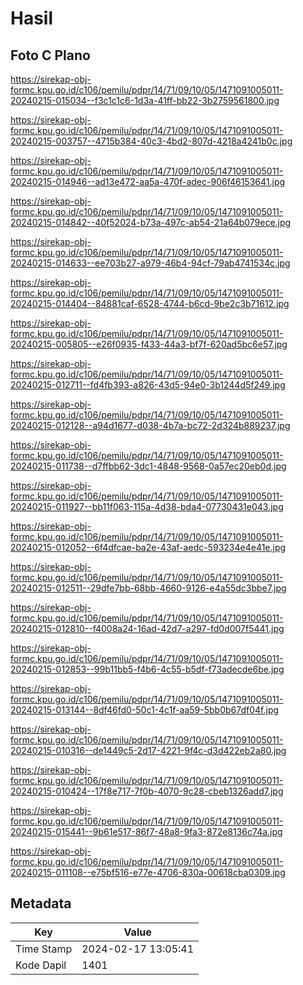 # Hasil

## Foto C Plano

https://sirekap-obj-formc.kpu.go.id/c106/pemilu/pdpr/14/71/09/10/05/1471091005011-20240215-015034--f3c1c1c6-1d3a-41ff-bb22-3b2759561800.jpg

https://sirekap-obj-formc.kpu.go.id/c106/pemilu/pdpr/14/71/09/10/05/1471091005011-20240215-003757--4715b384-40c3-4bd2-807d-4218a4241b0c.jpg

https://sirekap-obj-formc.kpu.go.id/c106/pemilu/pdpr/14/71/09/10/05/1471091005011-20240215-014946--ad13e472-aa5a-470f-adec-906f46153641.jpg

https://sirekap-obj-formc.kpu.go.id/c106/pemilu/pdpr/14/71/09/10/05/1471091005011-20240215-014842--40f52024-b73a-497c-ab54-21a64b079ece.jpg

https://sirekap-obj-formc.kpu.go.id/c106/pemilu/pdpr/14/71/09/10/05/1471091005011-20240215-014633--ee703b27-a979-46b4-94cf-79ab4741534c.jpg

https://sirekap-obj-formc.kpu.go.id/c106/pemilu/pdpr/14/71/09/10/05/1471091005011-20240215-014404--84881caf-6528-4744-b6cd-9be2c3b71612.jpg

https://sirekap-obj-formc.kpu.go.id/c106/pemilu/pdpr/14/71/09/10/05/1471091005011-20240215-005805--e26f0935-f433-44a3-bf7f-620ad5bc6e57.jpg

https://sirekap-obj-formc.kpu.go.id/c106/pemilu/pdpr/14/71/09/10/05/1471091005011-20240215-012711--fd4fb393-a826-43d5-94e0-3b1244d5f249.jpg

https://sirekap-obj-formc.kpu.go.id/c106/pemilu/pdpr/14/71/09/10/05/1471091005011-20240215-012128--a94d1677-d038-4b7a-bc72-2d324b889237.jpg

https://sirekap-obj-formc.kpu.go.id/c106/pemilu/pdpr/14/71/09/10/05/1471091005011-20240215-011738--d7ffbb62-3dc1-4848-9568-0a57ec20eb0d.jpg

https://sirekap-obj-formc.kpu.go.id/c106/pemilu/pdpr/14/71/09/10/05/1471091005011-20240215-011927--bb11f063-115a-4d38-bda4-07730431e043.jpg

https://sirekap-obj-formc.kpu.go.id/c106/pemilu/pdpr/14/71/09/10/05/1471091005011-20240215-012052--6f4dfcae-ba2e-43af-aedc-593234e4e41e.jpg

https://sirekap-obj-formc.kpu.go.id/c106/pemilu/pdpr/14/71/09/10/05/1471091005011-20240215-012511--29dfe7bb-68bb-4660-9126-e4a55dc3bbe7.jpg

https://sirekap-obj-formc.kpu.go.id/c106/pemilu/pdpr/14/71/09/10/05/1471091005011-20240215-012810--f4008a24-16ad-42d7-a297-fd0d007f5441.jpg

https://sirekap-obj-formc.kpu.go.id/c106/pemilu/pdpr/14/71/09/10/05/1471091005011-20240215-012853--99b11bb5-f4b6-4c55-b5df-f73adecde6be.jpg

https://sirekap-obj-formc.kpu.go.id/c106/pemilu/pdpr/14/71/09/10/05/1471091005011-20240215-013144--8df46fd0-50c1-4c1f-aa59-5bb0b67df04f.jpg

https://sirekap-obj-formc.kpu.go.id/c106/pemilu/pdpr/14/71/09/10/05/1471091005011-20240215-010316--de1449c5-2d17-4221-9f4c-d3d422eb2a80.jpg

https://sirekap-obj-formc.kpu.go.id/c106/pemilu/pdpr/14/71/09/10/05/1471091005011-20240215-010424--17f8e717-7f0b-4070-9c28-cbeb1326add7.jpg

https://sirekap-obj-formc.kpu.go.id/c106/pemilu/pdpr/14/71/09/10/05/1471091005011-20240215-015441--9b61e517-86f7-48a8-9fa3-872e8136c74a.jpg

https://sirekap-obj-formc.kpu.go.id/c106/pemilu/pdpr/14/71/09/10/05/1471091005011-20240215-011108--e75bf516-e77e-4706-830a-00618cba0309.jpg


## Metadata

| Key        | Value               |
| ---------- | ------------------- |
| Time Stamp | 2024-02-17 13:05:41 |
| Kode Dapil | 1401                |



